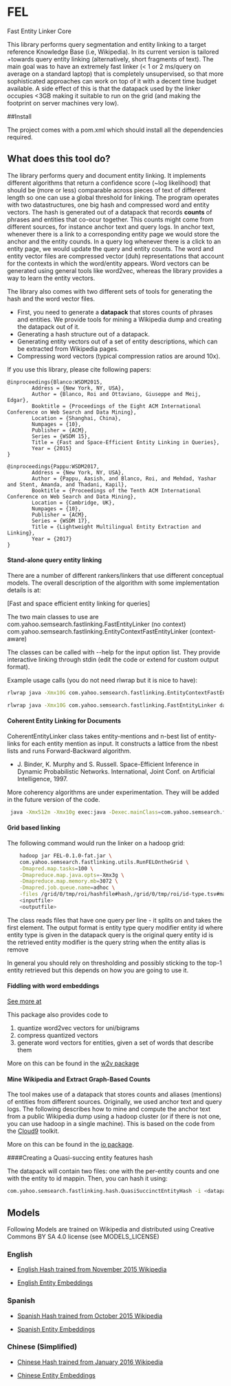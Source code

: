 # FEL
Fast Entity Linker Core

This library performs query segmentation and entity linking to a target reference Knowledge Base (i.e, Wikipedia). In its current version is tailored
+towards query entity linking (alternatively, short fragments of text). The main goal was to have an extremely fast linker
 (< 1 or 2 ms/query on average on a standard laptop) that is completely unsupervised, so that more sophisticated approaches can work on top of it with a decent time budget available. A side effect of this is that the datapack used by the linker
occupies <3GB making it suitable to run on the grid (and making the footprint on server machines very low).

##Install

The project comes with a pom.xml which should install all the dependencies required.

## What does this tool do?
The library performs query and document entity linking. It implements different algorithms that return a confidence score (~log likelihood)
that should be (more or less) comparable across pieces of text of different length so one can use a global threshold for linking. The program operates
with two datastructures, one big hash and compressed word and entity vectors. The hash is generated out of a datapack that records __counts__ of
phrases and entities that co-ocur together. This counts might come from different sources, for instance anchor text and query logs. In anchor
text, whenever there is a link to a corresponding entity page we would store the anchor and the entity counds. In a query log whenever there is a
click to an entity page, we would update the query and entity counts. The word and entity vector files are compressed vector (duh) representations
that account for the contexts in which the word/entity appears. Word vectors can be generated using general tools like word2vec, whereas the library
provides a way to learn the entity vectors.

The library also comes with two different sets of tools for generating the hash and the word vector files.
* First, you need to generate a __datapack__ that stores counts of phrases and entities. We provide tools for mining a Wikipedia dump and creating the datapack out of it.
* Generating a hash structure out of a datapack.
* Generating entity vectors out of a set of entity descriptions, which can be extracted from Wikipedia pages.
* Compressing word vectors (typical compression ratios are around 10x).

If you use this library, please cite following papers:
    
    @inproceedings{Blanco:WSDM2015,
            Address = {New York, NY, USA},
            Author = {Blanco, Roi and Ottaviano, Giuseppe and Meij, Edgar},
            Booktitle = {Proceedings of the Eight ACM International Conference on Web Search and Data Mining},
            Location = {Shanghai, China},
            Numpages = {10},
            Publisher = {ACM},
            Series = {WSDM 15},
            Title = {Fast and Space-Efficient Entity Linking in Queries},
            Year = {2015}
    }
    
    @inproceedings{Pappu:WSDM2017,
            Address = {New York, NY, USA},
            Author = {Pappu, Aasish, and Blanco, Roi, and Mehdad, Yashar and Stent, Amanda, and Thadani, Kapil},
            Booktitle = {Proceedings of the Tenth ACM International Conference on Web Search and Data Mining},
            Location = {Cambridge, UK},
            Numpages = {10},
            Publisher = {ACM},
            Series = {WSDM 17},
            Title = {Lightweight Multilingual Entity Extraction and Linking},
            Year = {2017}
    }


#### Stand-alone query entity linking

There are a number of different rankers/linkers that use different conceptual models. The overall description of the algorithm with some implementation details is at:

[Fast and space efficient entity linking for queries]

The two main classes to use are 
com.yahoo.semsearch.fastlinking.FastEntityLinker (no context)
com.yahoo.semsearch.fastlinking.EntityContextFastEntityLinker (context-aware)

The classes can be called with --help for the input option list.
They provide interactive linking through stdin (edit the code or extend for custom output format).

Example usage calls (you do not need rlwrap but it is nice to have):
```bash
rlwrap java -Xmx10G com.yahoo.semsearch.fastlinking.EntityContextFastEntityLinker -h data/alias.hash -u data/PHRASE.model -e data/ENTITIES.PHRASE.model

rlwrap java -Xmx10G com.yahoo.semsearch.fastlinking.FastEntityLinker data/alias.hash
```

#### Coherent Entity Linking for Documents

CoherentEntityLinker class takes entity-mentions and n-best list of entity-links for each entity mention as input. It constructs a lattice from the nbest lists  and runs Forward-Backward algorithm.
 * J. Binder, K. Murphy and S. Russell. Space-Efficient Inference in Dynamic Probabilistic Networks. International, Joint Conf. on Artificial Intelligence, 1997.

More coherency algorithms  are under experimentation. They will be added in the future version of the code. 

```bash
 java -Xmx512m -Xmx10g exec:java -Dexec.mainClass=com.yahoo.semsearch.fastlinking.CoherentEntityLinker -Dexec.args="enwiki.wiki2vec.d300.compressed data/alias.hash data/ENTITIES.PHRASE.model data/PHRASE.model"  -Dexec.classpathScope=compile
```

#### Grid based linking
The following command would run the linker on a hadoop grid:
```bash
    hadoop jar FEL-0.1.0-fat.jar \
    com.yahoo.semsearch.fastlinking.utils.RunFELOntheGrid \
    -Dmapred.map.tasks=100 \
    -Dmapreduce.map.java.opts=-Xmx3g \
    -Dmapreduce.map.memory.mb=3072 \
    -Dmapred.job.queue.name=adhoc \
    -files /grid/0/tmp/roi/hashfile#hash,/grid/0/tmp/roi/id-type.tsv#mapping \
    <inputfile>
    <outputfile>
```
The class reads files that have one query per line - it splits on <TAB> and takes the first element.
The output format is
    entity type <TAB> query <TAB> modifier <TAB> entity id
where
entity type is given in the datapack
query is the original query
entity id is the retrieved entity
modifier is the query string when the entity alias is remove

In general you should rely on thresholding and possibly sticking to the top-1 entity retrieved but this depends on how you are going to use it.


#### Fiddling with word embeddings

[See more at](src/main/java/com/yahoo/semsearch/fastlinking/w2v/README.md)

This package also provides code to
  1. quantize word2vec vectors for uni/bigrams
  2. compress quantized vectors
  3. generate word vectors for entities, given a set of words that describe them

  More on this can be found in the [w2v package](src/main/java/com/yahoo/semsearch/fastlinking/w2v/README.md)


#### Mine Wikipedia and Extract Graph-Based Counts
The tool makes use of a datapack that stores counts and aliases (mentions) of entities from different sources. Originally,
we used anchor text and query logs. The following describes how to mine and compute the anchor text from a public Wikipedia dump using a hadoop cluster (or if
there is not one, you can use hadoop in a single machine). This is based on the code from the [Cloud9](https://lintool.github.io/Cloud9/) toolkit.

More on this can be found in the [io package](src/main/java/com/yahoo/semsearch/fastlinking/io/README.md).


####Creating a Quasi-succing entity features hash

The datapack will contain two files: one with the per-entity counts and one with the entity to id mappin. Then, you can hash it using:

```bash
com.yahoo.semsearch.fastlinking.hash.QuasiSuccinctEntityHash -i <datapack_file> -e <entity2id_file> -o <output_file>
```

## Models 
Following Models are trained on Wikipedia and distributed using Creative Commons BY SA 4.0 license (see MODELS_LICENSE) 
### English 

* [English Hash trained from November 2015 Wikipedia]()

* [English Entity Embeddings]()

### Spanish

* [Spanish Hash trained from October 2015 Wikipedia]()

* [Spanish Entity Embeddings]()


### Chinese (Simplified)

* [Chinese Hash trained from January 2016 Wikipedia](http://s286209735.onlinehome.us/wsdm2017/zh/chinese-dec15.hash)

* [Chinese Entity Embeddings](http://s286209735.onlinehome.us/wsdm2017/zh/zhwiki.d400.quantized.compressed)

